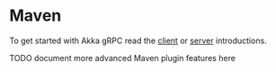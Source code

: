 # Maven

To get started with Akka gRPC read the [client](client.md) or [server](server.md) introductions.

TODO document more advanced Maven plugin features here